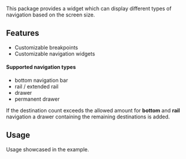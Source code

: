 <!--
This README describes the package. If you publish this package to pub.dev,
this README's contents appear on the landing page for your package.

For information about how to write a good package README, see the guide for
[writing package pages](https://dart.dev/guides/libraries/writing-package-pages).

For general information about developing packages, see the Dart guide for
[creating packages](https://dart.dev/guides/libraries/create-library-packages)
and the Flutter guide for
[developing packages and plugins](https://flutter.dev/developing-packages).
-->

This package provides a widget which can display different types of navigation based on the screen size.

## Features

- Customizable breakpoints
- Customizable navigation widgets

#### Supported navigation types

- bottom navigation bar
- rail / extended rail
- drawer
- permanent drawer

If the destination count exceeds the allowed amount for **bottom** and **rail** navigation 
a drawer containing the remaining destinations is added.

## Usage

Usage showcased in the example.
